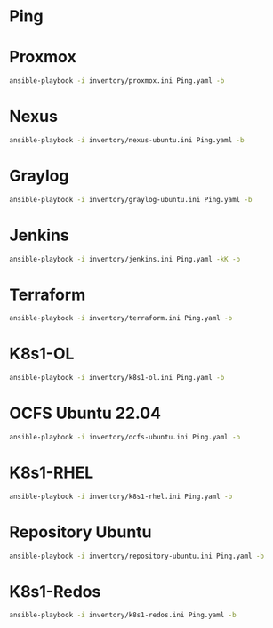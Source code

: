 # Ping

# Proxmox
```bash
ansible-playbook -i inventory/proxmox.ini Ping.yaml -b
```

# Nexus
```bash
ansible-playbook -i inventory/nexus-ubuntu.ini Ping.yaml -b
```

# Graylog
```bash
ansible-playbook -i inventory/graylog-ubuntu.ini Ping.yaml -b
```

# Jenkins
```bash
ansible-playbook -i inventory/jenkins.ini Ping.yaml -kK -b
```

# Terraform
```bash
ansible-playbook -i inventory/terraform.ini Ping.yaml -b
```

# K8s1-OL
```bash
ansible-playbook -i inventory/k8s1-ol.ini Ping.yaml -b
```

# OCFS Ubuntu 22.04
```bash
ansible-playbook -i inventory/ocfs-ubuntu.ini Ping.yaml -b
```

# K8s1-RHEL
```bash
ansible-playbook -i inventory/k8s1-rhel.ini Ping.yaml -b
```

# Repository Ubuntu
```bash
ansible-playbook -i inventory/repository-ubuntu.ini Ping.yaml -b
```

# K8s1-Redos
```bash
ansible-playbook -i inventory/k8s1-redos.ini Ping.yaml -b
```

